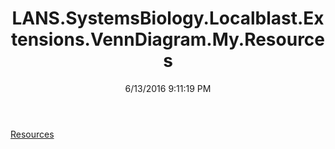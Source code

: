 ﻿---
title: LANS.SystemsBiology.Localblast.Extensions.VennDiagram.My.Resources
date: 6/13/2016 9:11:19 PM
---

[Resources](T-LANS.SystemsBiology.Localblast.Extensions.VennDiagram.My.Resources.Resources.html)
